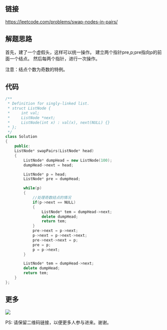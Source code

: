 ## 链接


https://leetcode.com/problems/swap-nodes-in-pairs/


## 解题思路

首先，建了一个虚假头，这样可以统一操作。
建立两个指针pre,p;pre指向p的前面一个结点。
然后每两个指针，进行一次操作。

注意：结点个数为奇数的特例。




## 代码


```c++
/**
 * Definition for singly-linked list.
 * struct ListNode {
 *     int val;
 *     ListNode *next;
 *     ListNode(int x) : val(x), next(NULL) {}
 * };
 */
class Solution
{
	public:
	ListNode* swapPairs(ListNode* head)
	{
		ListNode* dumpHead = new ListNode(100);
		dumpHead->next = head;

		ListNode* p = head;
		ListNode* pre = dumpHead;

		while(p)
		{
			//处理奇数结点的情况
			if(p->next == NULL)
			{
				ListNode* tem = dumpHead->next;
				delete dumpHead;
				return tem;
			}
			pre->next = p->next;
			p->next = p->next->next;
			pre->next->next = p;
			pre = p;
			p = p->next;
		}

		ListNode* tem = dumpHead->next;
		delete dumpHead;
		return tem;
	}
};
```



## 更多

![](https://github.com/githubwoniu/learnprogram/blob/master/image/erweima.png)

PS: 请保留二维码链接，以便更多人参与进来。谢谢。
